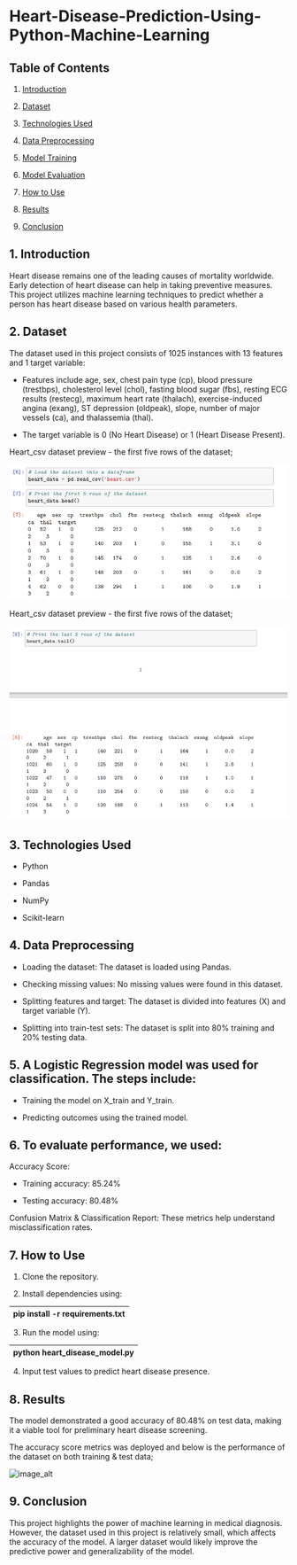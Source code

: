 # Heart-Disease-Prediction-Using-Python-Machine-Learning

## Table of Contents

1. [Introduction](#introduction)

2. [Dataset](#dataset)

3. [Technologies Used](#technologies-used)

4. [Data Preprocessing](#data-preprocessing)

5. [Model Training](#model-training)

6. [Model Evaluation](#model-evaluation)

7. [How to Use](#how-yo-use)

8. [Results](#results)

9. [Conclusion](#conclusion)

## 1. Introduction

Heart disease remains one of the leading causes of mortality worldwide. Early detection of heart disease can help in taking preventive measures. This project utilizes machine learning techniques to predict whether a person has heart disease based on various health parameters.

## 2. Dataset

The dataset used in this project consists of 1025 instances with 13 features and 1 target variable:

- Features include age, sex, chest pain type (cp), blood pressure (trestbps), cholesterol level (chol), fasting blood sugar (fbs), resting ECG results (restecg), maximum heart rate (thalach), exercise-induced angina (exang), ST depression (oldpeak), slope, number of major vessels (ca), and thalassemia (thal).

- The target variable is 0 (No Heart Disease) or 1 (Heart Disease Present).

Heart_csv dataset preview - the first five rows of the dataset;

![image_alt](https://github.com/Shamiso-Tirivanhu/Heart-Disease-Prediction-Using-Python-Machine-Learning/blob/88b71aaf228d64687ccbf00b9aa868783ac3a3ee/A%20data%20preview%20-%20first%205%20rows%20of%20the%20dataset.png)





Heart_csv dataset preview - the first five rows of the dataset;

![image_alt](https://github.com/Shamiso-Tirivanhu/Heart-Disease-Prediction-Using-Python-Machine-Learning/blob/c3f489168359a69a66f45f5c00cab34ba567acfd/A%20data%20preview%20-%20the%20last%20give%20rows%20of%20the%20dataset.png)

## 3. Technologies Used

- Python

- Pandas
  
-  NumPy

- Scikit-learn

## 4. Data Preprocessing

- Loading the dataset: The dataset is loaded using Pandas.

- Checking missing values: No missing values were found in this dataset.

- Splitting features and target: The dataset is divided into features (X) and target variable (Y).

- Splitting into train-test sets: The dataset is split into 80% training and 20% testing data.

## 5. A Logistic Regression model was used for classification. The steps include:

- Training the model on X_train and Y_train.

- Predicting outcomes using the trained model.

## 6. To evaluate performance, we used:

Accuracy Score:

- Training accuracy: 85.24%

- Testing accuracy: 80.48%

Confusion Matrix & Classification Report: These metrics help understand misclassification rates.

## 7. How to Use

1. Clone the repository.

2. Install dependencies using:

 | pip install -r requirements.txt |
|------------------------------------|

3. Run the model using:

| python heart_disease_model.py |
|-------------------------------|

4. Input test values to predict heart disease presence.

## 8. Results

The model demonstrated a good accuracy of 80.48% on test data, making it a viable tool for preliminary heart disease screening.

The accuracy score metrics was deployed and below is the performance of the dataset on both training & test data;

![image_alt]()

## 9. Conclusion

This project highlights the power of machine learning in medical diagnosis. However, the dataset used in this project is relatively small, which affects the accuracy of the model. A larger dataset would likely improve the predictive power and generalizability of the model.
